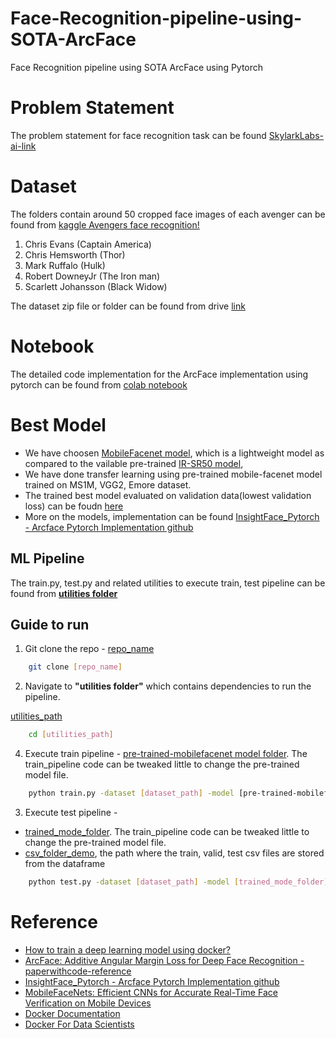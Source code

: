 # Face-Recognition-pipeline-using-SOTA-ArcFace
Face Recognition pipeline using SOTA ArcFace using Pytorch

# **Problem Statement**

The problem statement for face recognition task can be found [SkylarkLabs-ai-link](https://www.notion.so/SkylarkLabs-ai-894729b2086c4136bcc751298cada7a3)

# **Dataset**

The folders contain around 50 cropped face images of each avenger can be found from [kaggle Avengers face recognition!](https://www.kaggle.com/rawatjitesh/avengers-face-recognition)

1. Chris Evans (Captain America)
2. Chris Hemsworth (Thor)
3. Mark Ruffalo (Hulk)
4. Robert DowneyJr (The Iron man)
5. Scarlett Johansson (Black Widow)

The dataset zip file or folder can be found from drive [link](https://drive.google.com/drive/folders/1VYuEXVOzUtd7fOaaLv7oW4YwGYbvh80w?usp=sharing)

# **Notebook**

The detailed code implementation for the ArcFace implementation using pytorch can be found from [colab notebook](https://colab.research.google.com/drive/1l3HfvGbvRxlV2XxZ_9gidsQdvPui1JcS?usp=sharing)

# **Best Model**

* We have choosen [MobileFacenet model](https://arxiv.org/abs/1804.07573), which is a lightweight model as compared to the vailable pre-trained [IR-SR50 model](https://arxiv.org/abs/1801.07698), 
* We have done transfer learning using pre-trained mobile-facenet model trained on MS1M, VGG2, Emore dataset. 
* The trained best model evaluated on validation data(lowest validation loss) can be foudn [here](https://github.com/sayan0506/Face-Recognition-pipeline-using-SOTA-ArcFace/tree/main/model_weights)
* More on the models, implementation can be found [InsightFace_Pytorch - Arcface Pytorch Implementation github](https://github.com/TreB1eN/InsightFace_Pytorch) 

## **ML Pipeline**

The train.py, test.py and related utilities to execute train, test pipeline can be found from **[utilities folder](https://github.com/sayan0506/Face-Recognition-pipeline-using-SOTA-ArcFace/tree/main/utilities)**

## **Guide to run**

1. Git clone the repo - [repo_name]((https://github.com/sayan0506/Face-Recognition-pipeline-using-SOTA-ArcFace))

```bash
    git clone [repo_name]
```   

2. Navigate to **"utilities folder"** which contains dependencies to run the pipeline.

[utilities_path](https://github.com/sayan0506/Face-Recognition-pipeline-using-SOTA-ArcFace/tree/main/utilities)

```bash
    cd [utilities_path]
```   
4. Execute train pipeline - [pre-trained-mobilefacenet model folder](https://github.com/sayan0506/Face-Recognition-pipeline-using-SOTA-ArcFace/tree/main/model_weights). The train_pipeline code can be tweaked little to change the pre-trained model file.

```bash
    python train.py -dataset [dataset_path] -model [pre-trained-mobilefacenet model folder]
```   
3. Execute test pipeline - 
* [trained_mode_folder](https://github.com/sayan0506/Face-Recognition-pipeline-using-SOTA-ArcFace/tree/main/model_weights). The train_pipeline code can be tweaked little to change the pre-trained model file.
* [csv_folder_demo](https://github.com/sayan0506/Face-Recognition-pipeline-using-SOTA-ArcFace/tree/main/demo_csv), the path where the train, valid, test csv files are stored from the dataframe

```bash
    python test.py -dataset [dataset_path] -model [trained_mode_folder] -df [csv_folder]
```   

# **Reference**

* [How to train a deep learning model using docker?](https://www.youtube.com/watch?v=Kzrfw-tAZew)
* [ArcFace: Additive Angular Margin Loss for Deep Face Recognition - paperwithcode-reference](https://paperswithcode.com/paper/arcface-additive-angular-margin-loss-for-deep)
* [InsightFace_Pytorch - Arcface Pytorch Implementation github](https://github.com/TreB1eN/InsightFace_Pytorch)
* [MobileFaceNets: Efficient CNNs for Accurate Real-Time Face Verification on Mobile Devices](https://arxiv.org/abs/1804.07573)
* [Docker Documentation](https://docs.docker.com/)
* [Docker For Data Scientists](https://www.youtube.com/watch?v=0qG_0CPQhpg)
